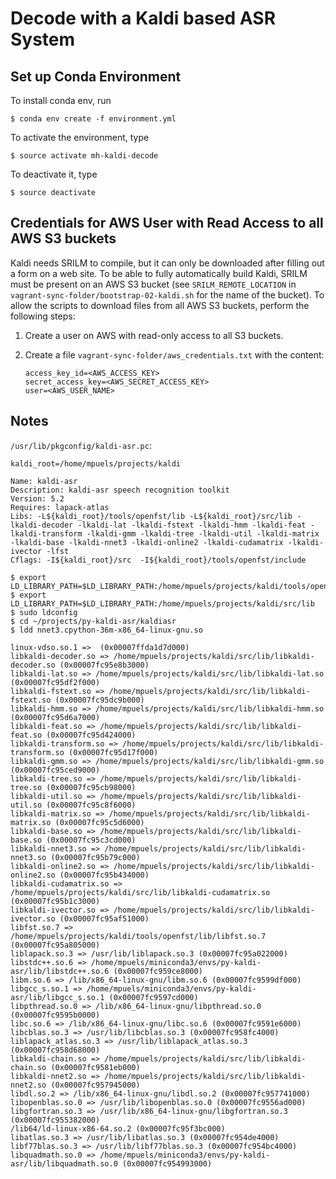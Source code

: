 # Decode with a Kaldi based ASR System

## Set up Conda Environment

To install conda env, run

    $ conda env create -f environment.yml

To activate the environment, type

    $ source activate mh-kaldi-decode

To deactivate it, type

    $ source deactivate

## Credentials for AWS User with Read Access to all AWS S3 buckets

Kaldi needs SRILM to compile, but it can only be downloaded after
filling out a form on a web site. To be able to fully automatically
build Kaldi, SRILM must be present on an AWS S3 bucket (see
`SRILM_REMOTE_LOCATION` in `vagrant-sync-folder/bootstrap-02-kaldi.sh`
for the name of the bucket). To allow the scripts to download files
from all AWS S3 buckets, perform the following steps:

1. Create a user on AWS with read-only access to all S3 buckets.

2. Create a file `vagrant-sync-folder/aws_credentials.txt` with the content:

   ```
   access_key_id=<AWS_ACCESS_KEY>
   secret_access_key=<AWS_SECRET_ACCESS_KEY>
   user=<AWS_USER_NAME>
   ```

## Notes

`/usr/lib/pkgconfig/kaldi-asr.pc`:
```
kaldi_root=/home/mpuels/projects/kaldi

Name: kaldi-asr
Description: kaldi-asr speech recognition toolkit
Version: 5.2
Requires: lapack-atlas
Libs: -L${kaldi_root}/tools/openfst/lib -L${kaldi_root}/src/lib -lkaldi-decoder -lkaldi-lat -lkaldi-fstext -lkaldi-hmm -lkaldi-feat -lkaldi-transform -lkaldi-gmm -lkaldi-tree -lkaldi-util -lkaldi-matrix -lkaldi-base -lkaldi-nnet3 -lkaldi-online2 -lkaldi-cudamatrix -lkaldi-ivector -lfst
Cflags: -I${kaldi_root}/src  -I${kaldi_root}/tools/openfst/include

```

    $ export LD_LIBRARY_PATH=$LD_LIBRARY_PATH:/home/mpuels/projects/kaldi/tools/openfst/lib
    $ export LD_LIBRARY_PATH=$LD_LIBRARY_PATH:/home/mpuels/projects/kaldi/src/lib
    $ sudo ldconfig
    $ cd ~/projects/py-kaldi-asr/kaldiasr
    $ ldd nnet3.cpython-36m-x86_64-linux-gnu.so

	linux-vdso.so.1 =>  (0x00007ffda1d7d000)
	libkaldi-decoder.so => /home/mpuels/projects/kaldi/src/lib/libkaldi-decoder.so (0x00007fc95e8b3000)
	libkaldi-lat.so => /home/mpuels/projects/kaldi/src/lib/libkaldi-lat.so (0x00007fc95df2f000)
	libkaldi-fstext.so => /home/mpuels/projects/kaldi/src/lib/libkaldi-fstext.so (0x00007fc95dc9b000)
	libkaldi-hmm.so => /home/mpuels/projects/kaldi/src/lib/libkaldi-hmm.so (0x00007fc95d6a7000)
	libkaldi-feat.so => /home/mpuels/projects/kaldi/src/lib/libkaldi-feat.so (0x00007fc95d424000)
	libkaldi-transform.so => /home/mpuels/projects/kaldi/src/lib/libkaldi-transform.so (0x00007fc95d17f000)
	libkaldi-gmm.so => /home/mpuels/projects/kaldi/src/lib/libkaldi-gmm.so (0x00007fc95ced9000)
	libkaldi-tree.so => /home/mpuels/projects/kaldi/src/lib/libkaldi-tree.so (0x00007fc95cb98000)
	libkaldi-util.so => /home/mpuels/projects/kaldi/src/lib/libkaldi-util.so (0x00007fc95c8f6000)
	libkaldi-matrix.so => /home/mpuels/projects/kaldi/src/lib/libkaldi-matrix.so (0x00007fc95c5d6000)
	libkaldi-base.so => /home/mpuels/projects/kaldi/src/lib/libkaldi-base.so (0x00007fc95c3cd000)
	libkaldi-nnet3.so => /home/mpuels/projects/kaldi/src/lib/libkaldi-nnet3.so (0x00007fc95b79c000)
	libkaldi-online2.so => /home/mpuels/projects/kaldi/src/lib/libkaldi-online2.so (0x00007fc95b434000)
	libkaldi-cudamatrix.so => /home/mpuels/projects/kaldi/src/lib/libkaldi-cudamatrix.so (0x00007fc95b1c3000)
	libkaldi-ivector.so => /home/mpuels/projects/kaldi/src/lib/libkaldi-ivector.so (0x00007fc95af51000)
	libfst.so.7 => /home/mpuels/projects/kaldi/tools/openfst/lib/libfst.so.7 (0x00007fc95a805000)
	liblapack.so.3 => /usr/lib/liblapack.so.3 (0x00007fc95a022000)
	libstdc++.so.6 => /home/mpuels/miniconda3/envs/py-kaldi-asr/lib/libstdc++.so.6 (0x00007fc959ce8000)
	libm.so.6 => /lib/x86_64-linux-gnu/libm.so.6 (0x00007fc9599df000)
	libgcc_s.so.1 => /home/mpuels/miniconda3/envs/py-kaldi-asr/lib/libgcc_s.so.1 (0x00007fc9597cd000)
	libpthread.so.0 => /lib/x86_64-linux-gnu/libpthread.so.0 (0x00007fc9595b0000)
	libc.so.6 => /lib/x86_64-linux-gnu/libc.so.6 (0x00007fc9591e6000)
	libcblas.so.3 => /usr/lib/libcblas.so.3 (0x00007fc958fc4000)
	liblapack_atlas.so.3 => /usr/lib/liblapack_atlas.so.3 (0x00007fc958d68000)
	libkaldi-chain.so => /home/mpuels/projects/kaldi/src/lib/libkaldi-chain.so (0x00007fc9581eb000)
	libkaldi-nnet2.so => /home/mpuels/projects/kaldi/src/lib/libkaldi-nnet2.so (0x00007fc957945000)
	libdl.so.2 => /lib/x86_64-linux-gnu/libdl.so.2 (0x00007fc957741000)
	libopenblas.so.0 => /usr/lib/libopenblas.so.0 (0x00007fc9556ad000)
	libgfortran.so.3 => /usr/lib/x86_64-linux-gnu/libgfortran.so.3 (0x00007fc955382000)
	/lib64/ld-linux-x86-64.so.2 (0x00007fc95f3bc000)
	libatlas.so.3 => /usr/lib/libatlas.so.3 (0x00007fc954de4000)
	libf77blas.so.3 => /usr/lib/libf77blas.so.3 (0x00007fc954bc4000)
	libquadmath.so.0 => /home/mpuels/miniconda3/envs/py-kaldi-asr/lib/libquadmath.so.0 (0x00007fc954993000)
